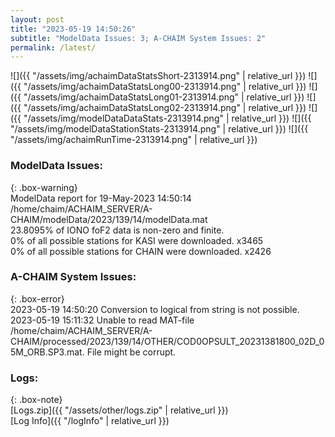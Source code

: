 ```yaml
---
layout: post
title: "2023-05-19 14:50:26"
subtitle: "ModelData Issues: 3; A-CHAIM System Issues: 2"
permalink: /latest/
---
```


![]({{ "/assets/img/achaimDataStatsShort-2313914.png" | relative_url }})
![]({{ "/assets/img/achaimDataStatsLong00-2313914.png" | relative_url }})
![]({{ "/assets/img/achaimDataStatsLong01-2313914.png" | relative_url }})
![]({{ "/assets/img/achaimDataStatsLong02-2313914.png" | relative_url }})
![]({{ "/assets/img/modelDataDataStats-2313914.png" | relative_url }})
![]({{ "/assets/img/modelDataStationStats-2313914.png" | relative_url }})
![]({{ "/assets/img/achaimRunTime-2313914.png" | relative_url }})


### ModelData Issues:  
  
{: .box-warning}  
 ModelData report for 19-May-2023 14:50:14   
 /home/chaim/ACHAIM_SERVER/A-CHAIM/modelData/2023/139/14/modelData.mat   
 23.8095% of IONO foF2 data is non-zero and finite.   
 0% of all possible stations for KASI were downloaded. x3465   
 0% of all possible stations for CHAIN were downloaded. x2426   
  
### A-CHAIM System Issues:  
  
{: .box-error}  
2023-05-19 14:50:20 Conversion to logical from string is not possible.  
2023-05-19 15:11:32 Unable to read MAT-file /home/chaim/ACHAIM_SERVER/A-CHAIM/processed/2023/139/14/OTHER/COD0OPSULT_20231381800_02D_05M_ORB.SP3.mat. File might be corrupt.  

### Logs:  
  
{: .box-note}  
[Logs.zip]({{ "/assets/other/logs.zip" | relative_url }})  
[Log Info]({{ "/logInfo" | relative_url }})  
